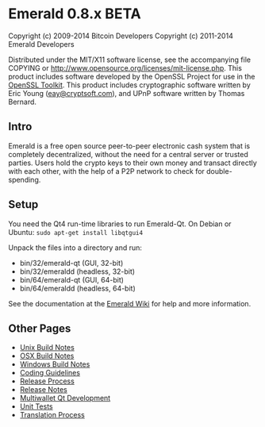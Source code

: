 Emerald 0.8.x BETA
====================

Copyright (c) 2009-2014 Bitcoin Developers
Copyright (c) 2011-2014 Emerald Developers

Distributed under the MIT/X11 software license, see the accompanying
file COPYING or http://www.opensource.org/licenses/mit-license.php.
This product includes software developed by the OpenSSL Project for use in the [OpenSSL Toolkit](http://www.openssl.org/). This product includes
cryptographic software written by Eric Young ([eay@cryptsoft.com](mailto:eay@cryptsoft.com)), and UPnP software written by Thomas Bernard.


Intro
---------------------
Emerald is a free open source peer-to-peer electronic cash system that is
completely decentralized, without the need for a central server or trusted
parties.  Users hold the crypto keys to their own money and transact directly
with each other, with the help of a P2P network to check for double-spending.


Setup
---------------------
You need the Qt4 run-time libraries to run Emerald-Qt. On Debian or Ubuntu:
	`sudo apt-get install libqtgui4`

Unpack the files into a directory and run:

- bin/32/emerald-qt (GUI, 32-bit)
- bin/32/emeraldd (headless, 32-bit)
- bin/64/emerald-qt (GUI, 64-bit)
- bin/64/emeraldd (headless, 64-bit)

See the documentation at the [Emerald Wiki](http://emerald.info)
for help and more information.


Other Pages
---------------------
- [Unix Build Notes](build-unix.md)
- [OSX Build Notes](build-osx.md)
- [Windows Build Notes](build-msw.md)
- [Coding Guidelines](coding.md)
- [Release Process](release-process.md)
- [Release Notes](release-notes.md)
- [Multiwallet Qt Development](multiwallet-qt.md)
- [Unit Tests](unit-tests.md)
- [Translation Process](translation_process.md)
